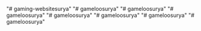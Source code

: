 "# gaming-websitesurya" 
"# gameloosurya" 
"# gameloosurya" 
"# gameloosurya" 
"# gameloosurya" 
"# gameloosurya" 
"# gameloosurya" 
"# gameloosurya" 
